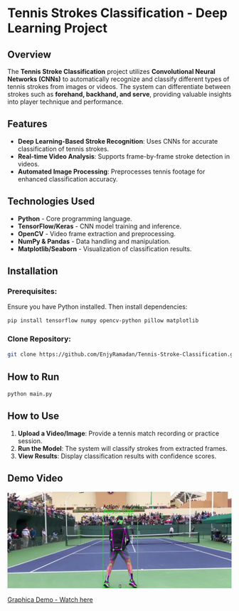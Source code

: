 
# **Tennis Strokes Classification - Deep Learning Project**

## **Overview**

The **Tennis Stroke Classification** project utilizes **Convolutional Neural Networks (CNNs)** to automatically recognize and classify different types of tennis strokes from images or videos. The system can differentiate between strokes such as **forehand, backhand, and serve**, providing valuable insights into player technique and performance.

## **Features**

- **Deep Learning-Based Stroke Recognition**: Uses CNNs for accurate classification of tennis strokes.
- **Real-time Video Analysis**: Supports frame-by-frame stroke detection in videos.
- **Automated Image Processing**: Preprocesses tennis footage for enhanced classification accuracy.


## **Technologies Used**

- **Python** - Core programming language.
- **TensorFlow/Keras** - CNN model training and inference.
- **OpenCV** - Video frame extraction and preprocessing.
- **NumPy & Pandas** - Data handling and manipulation.
- **Matplotlib/Seaborn** - Visualization of classification results.

## **Installation**

### **Prerequisites:**

Ensure you have Python installed. Then install dependencies:

```bash
pip install tensorflow numpy opencv-python pillow matplotlib
```

### **Clone Repository:**

```bash
git clone https://github.com/EnjyRamadan/Tennis-Stroke-Classification.git

```

## **How to Run**

```bash
python main.py
```

## **How to Use**

1. **Upload a Video/Image**: Provide a tennis match recording or practice session.
2. **Run the Model**: The system will classify strokes from extracted frames.
3. **View Results**: Display classification results with confidence scores.

## Demo Video

![App Interface](Screenshot.png)

[Graphica Demo - Watch here](https://drive.google.com/file/d/1ucBH6bKEkXVYGXF7tx8XTAtf4wSE10R1/view?usp=sharing)








